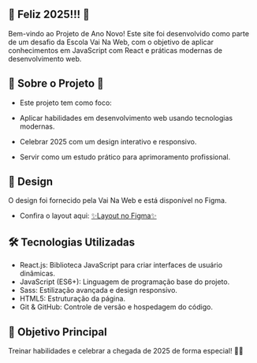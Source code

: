 ## 🎉 Feliz 2025!!! 🎉
Bem-vindo ao Projeto de Ano Novo!
Este site foi desenvolvido como parte de um desafio da Escola Vai Na Web, com o objetivo de aplicar conhecimentos em JavaScript com React e práticas modernas de desenvolvimento web.

## 🌟 Sobre o Projeto 🌟
- Este projeto tem como foco:

- Aplicar habilidades em desenvolvimento web usando tecnologias modernas.
- Celebrar 2025 com um design interativo e responsivo.
- Servir como um estudo prático para aprimoramento profissional.
  
## 🎨 Design
O design foi fornecido pela Vai Na Web e está disponível no Figma.
- Confira o layout aqui:
[✨Layout no Figma✨](https://www.figma.com/design/n6UEdCbVWyPzPwHWsdhHCM/Ano-Novo-2025?node-id=0-1&p=f&t=ozrtBbMSCrR2YlzN-0)

## 🛠️ Tecnologias Utilizadas
- React.js: Biblioteca JavaScript para criar interfaces de usuário dinâmicas.
- JavaScript (ES6+): Linguagem de programação base do projeto.
- Sass: Estilização avançada e design responsivo.
- HTML5: Estruturação da página.
- Git & GitHub: Controle de versão e hospedagem do código.

## 🎯 Objetivo Principal
Treinar habilidades e celebrar a chegada de 2025 de forma especial! 🍾🎇

